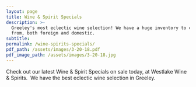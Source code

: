 ```yaml
---
layout: page
title: Wine & Spirit Specials
description: >-
  Greeley's most eclectic wine selection! We have a huge inventory to choose
  from, both foreign and domestic.
subtitle:
permalink: /wine-spirits-specials/
pdf_path: /assets/images/3-20-18.pdf
pdf_image_path: /assets/images/3-20-18.jpg
---
```


Check out our latest Wine & Spirit Specials on sale today, at Westlake Wine & Spirits.  We have the best eclectic wine selection in Greeley.
